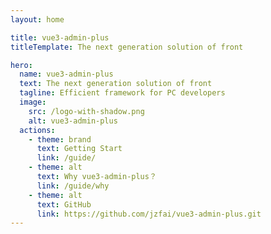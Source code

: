 ```yaml
---
layout: home

title: vue3-admin-plus
titleTemplate: The next generation solution of front

hero:
  name: vue3-admin-plus
  text: The next generation solution of front
  tagline: Efficient framework for PC developers
  image:
    src: /logo-with-shadow.png
    alt: vue3-admin-plus
  actions:
    - theme: brand
      text: Getting Start
      link: /guide/
    - theme: alt
      text: Why vue3-admin-plus？
      link: /guide/why
    - theme: alt
      text: GitHub
      link: https://github.com/jzfai/vue3-admin-plus.git
---
```



